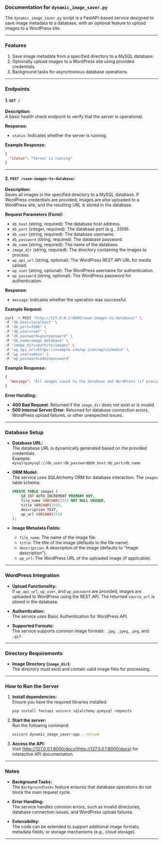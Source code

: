 ### Documentation for `dynamic_image_saver.py`

The `dynamic_image_saver.py` script is a FastAPI-based service designed to save image metadata to a database, with an optional feature to upload images to a WordPress site.

---

### Features

1. Save image metadata from a specified directory to a MySQL database.
2. Optionally upload images to a WordPress site using provided credentials.
3. Background tasks for asynchronous database operations.

---

### Endpoints

#### 1. `GET /`

**Description:**  
A basic health check endpoint to verify that the server is operational.

**Response:**

- `status`: Indicates whether the server is running.

**Example Response:**

```json
{
  "status": "Server is running"
}
```

---

#### 2. `POST /save-images-to-database/`

**Description:**  
Saves all images in the specified directory to a MySQL database. If WordPress credentials are provided, images are also uploaded to a WordPress site, and the resulting URL is stored in the database.

**Request Parameters (Form):**

- `db_host` (string, required): The database host address.
- `db_port` (integer, required): The database port (e.g., 3306).
- `db_user` (string, required): The database username.
- `db_password` (string, required): The database password.
- `db_name` (string, required): The name of the database.
- `image_dir` (string, required): The directory containing the images to process.
- `wp_api_url` (string, optional): The WordPress REST API URL for media upload.
- `wp_user` (string, optional): The WordPress username for authentication.
- `wp_password` (string, optional): The WordPress password for authentication.

**Response:**

- `message`: Indicates whether the operation was successful.

**Example Request:**

```bash
curl -X POST "http://127.0.0.1:8000/save-images-to-database/" \
-F "db_host=localhost" \
-F "db_port=3306" \
-F "db_user=root" \
-F "db_password=yourpassword" \
-F "db_name=image_database" \
-F "image_dir=/path/to/images" \
-F "wp_api_url=https://example.com/wp-json/wp/v2/media" \
-F "wp_user=admin" \
-F "wp_password=adminpassword"
```

**Example Response:**

```json
{
  "message": "All images saved to the database and WordPress (if provided)."
}
```

**Error Handling:**

- **400 Bad Request**: Returned if the `image_dir` does not exist or is invalid.
- **500 Internal Server Error**: Returned for database connection errors, WordPress upload failures, or other unexpected issues.

---

### Database Setup

- **Database URL:**  
  The database URL is dynamically generated based on the provided credentials.  
  Example:  
  `mysql+pymysql://db_user:db_password@db_host:db_port/db_name`

- **ORM Model:**  
  The service uses SQLAlchemy ORM for database interaction. The `images` table schema:

  ```sql
  CREATE TABLE images (
      id INT AUTO_INCREMENT PRIMARY KEY,
      file_name VARCHAR(255) NOT NULL UNIQUE,
      title VARCHAR(255),
      description TEXT,
      wp_url VARCHAR(255)
  );
  ```

- **Image Metadata Fields:**
  - `file_name`: The name of the image file.
  - `title`: The title of the image (defaults to the file name).
  - `description`: A description of the image (defaults to "Image description").
  - `wp_url`: The WordPress URL of the uploaded image (if applicable).

---

### WordPress Integration

- **Upload Functionality:**  
  If `wp_api_url`, `wp_user`, and `wp_password` are provided, images are uploaded to WordPress using the REST API. The returned `source_url` is stored in the database.

- **Authentication:**  
  The service uses Basic Authentication for WordPress API.

- **Supported Formats:**  
  The service supports common image formats: `.jpg`, `.jpeg`, `.png`, and `.gif`.

---

### Directory Requirements

- **Image Directory (`image_dir`):**  
  The directory must exist and contain valid image files for processing.

---

### How to Run the Server

1. **Install dependencies:**  
   Ensure you have the required libraries installed:

   ```bash
   pip install fastapi uvicorn sqlalchemy pymysql requests
   ```

2. **Start the server:**  
   Run the following command:

   ```bash
   uvicorn dynamic_image_saver:app --reload
   ```

3. **Access the API:**  
   Visit [http://127.0.0.1:8000/docs](http://127.0.0.1:8000/docs) for interactive API documentation.

---

### Notes

- **Background Tasks:**  
  The `BackgroundTasks` feature ensures that database operations do not block the main request cycle.

- **Error Handling:**  
  The service handles common errors, such as invalid directories, database connection issues, and WordPress upload failures.

- **Extensibility:**  
  The code can be extended to support additional image formats, metadata fields, or storage mechanisms (e.g., cloud storage).

---
